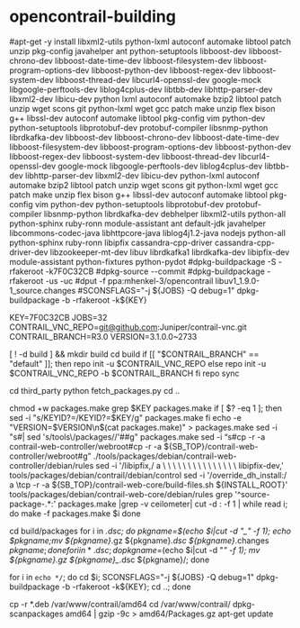# opencontrail-building


#apt-get -y install libxml2-utils python-lxml autoconf automake libtool patch unzip pkg-config javahelper ant python-setuptools libboost-dev libboost-chrono-dev libboost-date-time-dev libboost-filesystem-dev libboost-program-options-dev libboost-python-dev libboost-regex-dev libboost-system-dev libboost-thread-dev libcurl4-openssl-dev google-mock libgoogle-perftools-dev liblog4cplus-dev libtbb-dev libhttp-parser-dev libxml2-dev libicu-dev python lxml autoconf automake bzip2 libtool patch unzip wget scons git python-lxml wget gcc patch make unzip flex bison g++ libssl-dev autoconf automake libtool pkg-config vim python-dev python-setuptools libprotobuf-dev protobuf-compiler libsnmp-python librdkafka-dev libboost-dev libboost-chrono-dev libboost-date-time-dev libboost-filesystem-dev libboost-program-options-dev libboost-python-dev libboost-regex-dev libboost-system-dev libboost-thread-dev libcurl4-openssl-dev google-mock libgoogle-perftools-dev liblog4cplus-dev libtbb-dev libhttp-parser-dev libxml2-dev libicu-dev python-lxml autoconf automake bzip2 libtool patch unzip wget scons git python-lxml wget gcc patch make unzip flex bison g++ libssl-dev autoconf automake libtool pkg-config vim python-dev python-setuptools libprotobuf-dev protobuf-compiler libsnmp-python librdkafka-dev debhelper libxml2-utils python-all python-sphinx ruby-ronn module-assistant ant default-jdk javahelper libcommons-codec-java libhttpcore-java liblog4j1.2-java nodejs python-all python-sphinx ruby-ronn libipfix cassandra-cpp-driver cassandra-cpp-driver-dev libzookeeper-mt-dev libuv librdkafka1 librdkafka-dev libipfix-dev module-assistant python-fixtures python-pydot
#dpkg-buildpackage -S -rfakeroot -k7F0C32CB
#dpkg-source --commit
#dpkg-buildpackage -rfakeroot -us -uc
#dput -f ppa:mhenkel-3/opencontrail libuv1_1.9.0-1_source.changes
#SCONSFLAGS="-j ${JOBS} -Q debug=1" dpkg-buildpackage -b -rfakeroot -k${KEY}


KEY=7F0C32CB
JOBS=32
CONTRAIL_VNC_REPO=git@github.com:Juniper/contrail-vnc.git
CONTRAIL_BRANCH=R3.0
VERSION=3.1.0.0~2733

[ ! -d build ] && mkdir build
cd build
if [[ "$CONTRAIL_BRANCH" == "default" ]]; then
     repo init -u $CONTRAIL_VNC_REPO
else
    repo init -u $CONTRAIL_VNC_REPO -b $CONTRAIL_BRANCH
fi
repo sync

cd third_party
python fetch_packages.py
cd ..

chmod +w packages.make
grep $KEY packages.make
if [ $? -eq 1 ]; then
  sed -i "s/KEYID?=/KEYID?=$KEY/g" packages.make
fi
echo -e "VERSION=$VERSION\n$(cat packages.make)" > packages.make
sed -i "s#| sed 's/tools\\\/packages//'##g" packages.make
sed -i “s#cp -r -a contrail-web-controller/webroot#cp -r -a \${SB_TOP}/contrail-web-controller/webroot#g” ./tools/packages/debian/contrail-web-controller/debian/rules
sed -i '/libipfix,/ a \ \ \ \ \ \ \ \ \ \ \ \ \ \ \ libipfix-dev,' tools/packages/debian/contrail/debian/control
sed -i '/override_dh_install:/ a \\tcp -r -a ${SB_TOP}\/contrail-web-core\/build-files.sh ${INSTALL_ROOT}' tools/packages/debian/contrail-web-core/debian/rules
grep '^source-package-.*:' packages.make |grep -v ceilometer| cut -d : -f 1 | while read i; do
    make -f packages.make $i
done

cd build/packages
for i in *.dsc; do pkgname=$(echo $i|cut -d "_" -f 1); echo $pkgname;mv ${pkgname}*.gz ${pkgname}*.dsc ${pkgname}*.changes ${pkgname}; done
for i in *.dsc; do pkgname=$(echo $i|cut -d "_" -f 1); mv ${pkgname}_*.gz ${pkgname}_*.dsc ${pkgname}/; done

for i in `echo */`; do cd $i;  SCONSFLAGS="-j ${JOBS} -Q debug=1" dpkg-buildpackage -b -rfakeroot -k${KEY}; cd ..; done

cp -r *.deb /var/www/contrail/amd64
cd /var/www/contrail/
dpkg-scanpackages amd64 | gzip -9c > amd64/Packages.gz
apt-get update
